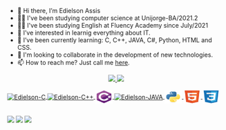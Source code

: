 - 👋 Hi there, I’m Edielson Assis
- 👨‍💻 I've been studying computer science at Unijorge-BA/2021.2
- 👨‍🎓 I've been studying English at Fluency Academy since July/2021
- 👀 I’ve interested in learnig everything about IT. 
- 🌱 I’ve been currently learning: C, C++, JAVA, C#, Python, HTML and CSS.
- 💞️ I'm looking to collaborate in the development of new technologies. 
- 📫 How to reach me? Just call me [here](https://www.linkedin.com/in/edielson-assis/ "LinkedIn").

<div align="center">
  <a href="https://github.com/edielson-assis">
  <img height="180em" src="https://github-readme-stats.vercel.app/api?username=edielson-assis&show_icons=true&theme=dracula&include_all_commits=true&count_private=true"/>
  <img height="180em" src="https://github-readme-stats.vercel.app/api/top-langs/?username=edielson-assis&layout=compact&langs_count=7&theme=dracula"/>
</div>
  <div style="display: inline_block"><br>
  <img align="center" alt="Edielson-C" height="30" width="40" src="https://cdn.jsdelivr.net/gh/devicons/devicon/icons/c/c-original.svg">
  <img align="center" alt="Edielson-C++" height="30" width="40" src="https://cdn.jsdelivr.net/gh/devicons/devicon/icons/cplusplus/cplusplus-original.svg">
  <img align="center" alt="Edielson-C#" height="30" width="40" src="https://raw.githubusercontent.com/devicons/devicon/master/icons/csharp/csharp-original.svg">
  <img align="center" alt="Edielson-JAVA" height="30" width="40" src="https://cdn.jsdelivr.net/gh/devicons/devicon/icons/java/java-original.svg">
  <img align="center" alt="Edielson-Python" height="30" width="40" src="https://raw.githubusercontent.com/devicons/devicon/master/icons/python/python-original.svg">
  <img align="center" alt="Edielson-HTML" height="30" width="40" src="https://raw.githubusercontent.com/devicons/devicon/master/icons/html5/html5-original.svg">
  <img align="center" alt="Edielson-CSS" height="30" width="40" src="https://raw.githubusercontent.com/devicons/devicon/master/icons/css3/css3-original.svg">
  
</div>
  
  ##
  
  <div>
  <a href = "mailto:grizos.ed@gmail.com"><img src="https://img.shields.io/badge/-Gmail-%23333?style=for-the-badge&logo=gmail&logoColor=white" target="_blank"></a>
  <a href="https://www.instagram.com/edielson_assis/" target="_blank"><img src="https://img.shields.io/badge/-Instagram-%23E4405F?style=for-the-badge&logo=instagram&logoColor=white" target="_blank"></a>
  <a href="https://www.linkedin.com/in/edielson-assis/" target="_blank"><img src="https://img.shields.io/badge/-LinkedIn-%230077B5?style=for-the-badge&logo=linkedin&logoColor=white" target="_blank"></a> 
    
  </div>
